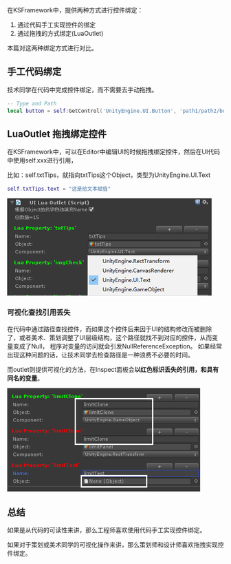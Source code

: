 

在KSFramework中，提供两种方式进行控件绑定：

1. 通过代码手工实现控件的绑定
2. 通过拖拽的方式绑定(LuaOutlet)

本篇对这两种绑定方式进行对比。



## 手工代码绑定

技术同学在代码中完成控件绑定，而不需要去手动拖拽。

```lua
-- Type and Path
local button = self:GetControl('UnityEngine.UI.Button', 'path1/path2/button')
```



## LuaOutlet 拖拽绑定控件

在KSFramework中，可以在Editor中编辑UI的时候拖拽绑定控件，然后在UI代码中使用self.xxx进行引用，

比如：self.txtTips，就指向txtTips这个Object，类型为UnityEngine.UI.Text

```lua
self.txtTips.text = "这是给文本赋值"
```



![](../images/ui/luaoutlet.png)



### 可视化查找引用丢失

在代码中通过路径查找控件，而如果这个控件后来因于UI的结构修改而被删除了，或者美术、策划调整了UI层级结构，这个路径就找不到对应的控件，从而变量变成了Null， 程序对变量的访问就会引发NullReferenceException。 如果经常出现这种问题的话，让技术同学去检查路径是一种浪费不必要的时间。

而outlet则提供可视化的方法，在Inspect面板会**以红色标识丢失的引用，和具有同名的变量**。

![outlet-error](../images/ui/outlet-error.png)

## 总结

如果是从代码的可读性来讲，那么工程师喜欢使用代码手工实现控件绑定。

如果对于策划或美术同学的可视化操作来讲，那么策划师和设计师喜欢拖拽实现控件绑定。